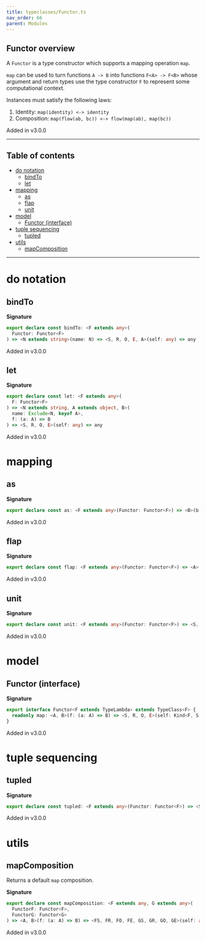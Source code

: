 ```yaml
---
title: typeclasses/Functor.ts
nav_order: 66
parent: Modules
---
```


## Functor overview

A `Functor` is a type constructor which supports a mapping operation `map`.

`map` can be used to turn functions `A -> B` into functions `F<A> -> F<B>` whose argument and return types use the type
constructor `F` to represent some computational context.

Instances must satisfy the following laws:

1. Identity: `map(identity) <-> identity`
2. Composition: `map(flow(ab, bc)) <-> flow(map(ab), map(bc))`

Added in v3.0.0

---

<h2 class="text-delta">Table of contents</h2>

- [do notation](#do-notation)
  - [bindTo](#bindto)
  - [let](#let)
- [mapping](#mapping)
  - [as](#as)
  - [flap](#flap)
  - [unit](#unit)
- [model](#model)
  - [Functor (interface)](#functor-interface)
- [tuple sequencing](#tuple-sequencing)
  - [tupled](#tupled)
- [utils](#utils)
  - [mapComposition](#mapcomposition)

---

# do notation

## bindTo

**Signature**

```ts
export declare const bindTo: <F extends any>(
  Functor: Functor<F>
) => <N extends string>(name: N) => <S, R, O, E, A>(self: any) => any
```

Added in v3.0.0

## let

**Signature**

```ts
export declare const let: <F extends any>(
  F: Functor<F>
) => <N extends string, A extends object, B>(
  name: Exclude<N, keyof A>,
  f: (a: A) => B
) => <S, R, O, E>(self: any) => any
```

Added in v3.0.0

# mapping

## as

**Signature**

```ts
export declare const as: <F extends any>(Functor: Functor<F>) => <B>(b: B) => <S, R, O, E>(self: any) => any
```

Added in v3.0.0

## flap

**Signature**

```ts
export declare const flap: <F extends any>(Functor: Functor<F>) => <A>(a: A) => <S, R, O, E, B>(self: any) => any
```

Added in v3.0.0

## unit

**Signature**

```ts
export declare const unit: <F extends any>(Functor: Functor<F>) => <S, R, O, E>(self: any) => any
```

Added in v3.0.0

# model

## Functor (interface)

**Signature**

```ts
export interface Functor<F extends TypeLambda> extends TypeClass<F> {
  readonly map: <A, B>(f: (a: A) => B) => <S, R, O, E>(self: Kind<F, S, R, O, E, A>) => Kind<F, S, R, O, E, B>
}
```

Added in v3.0.0

# tuple sequencing

## tupled

**Signature**

```ts
export declare const tupled: <F extends any>(Functor: Functor<F>) => <S, R, O, E, A>(self: any) => any
```

Added in v3.0.0

# utils

## mapComposition

Returns a default `map` composition.

**Signature**

```ts
export declare const mapComposition: <F extends any, G extends any>(
  FunctorF: Functor<F>,
  FunctorG: Functor<G>
) => <A, B>(f: (a: A) => B) => <FS, FR, FO, FE, GS, GR, GO, GE>(self: any) => any
```

Added in v3.0.0
